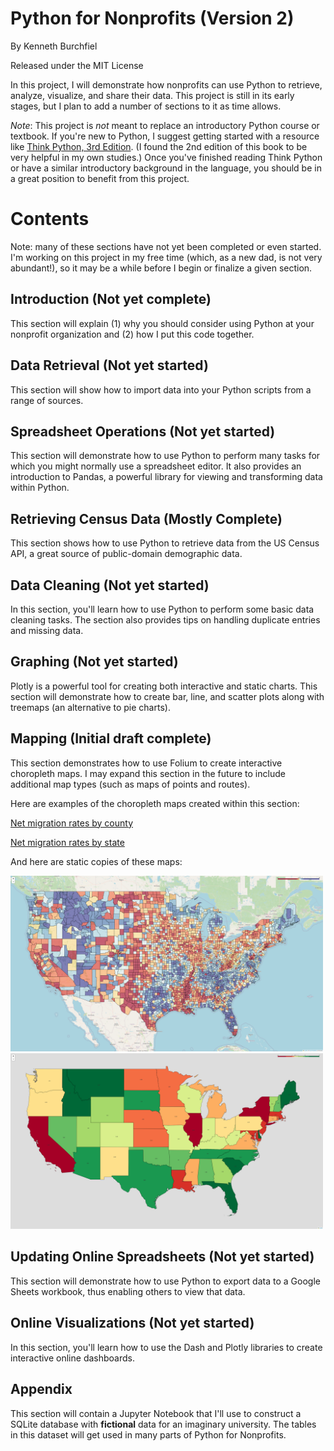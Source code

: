 # Python for Nonprofits (Version 2)

By Kenneth Burchfiel

Released under the MIT License

In this project, I will demonstrate how nonprofits can use Python to retrieve, analyze, visualize, and share their data. This project is still in its early stages, but I plan to add a number of sections to it as time allows.

*Note*: This project is *not* meant to replace an introductory Python course or textbook. If you're new to Python, I suggest getting started with a resource like [Think Python, 3rd Edition](https://greenteapress.com/wp/think-python-3rd-edition/). (I found the 2nd edition of this book to be very helpful in my own studies.) Once you've finished reading Think Python or have a similar introductory background in the language, you should be in a great position to benefit from this project.

# Contents

Note: many of these sections have not yet been completed or even started. I'm working on this project in my free time (which, as a new dad, is not very abundant!), so it may be a while before I begin or finalize a given section.

## Introduction (Not yet complete)

This section will explain (1) why you should consider using Python at your nonprofit organization and (2) how I put this code together.

## Data Retrieval (Not yet started)

This section will show how to import data into your Python scripts from a range of sources.

## Spreadsheet Operations (Not yet started)

This section will demonstrate how to use Python to perform many tasks for which you might normally use a spreadsheet editor. It also provides an introduction to Pandas, a powerful library for viewing and transforming data within Python.

## Retrieving Census Data (Mostly Complete)

This section shows how to use Python to retrieve data from the US Census API, a great source of public-domain demographic data.

## Data Cleaning (Not yet started)

In this section, you'll learn how to use Python to perform some basic data cleaning tasks. The section also provides tips on handling duplicate entries and missing data.

## Graphing (Not yet started)

Plotly is a powerful tool for creating both interactive and static charts. This section will demonstrate how to create bar, line, and scatter plots along with treemaps (an alternative to pie charts).

## Mapping (Initial draft complete)

This section demonstrates how to use Folium to create interactive choropleth maps. I may expand this section in the future to include additional map types (such as maps of points and routes).

Here are examples of the choropleth maps created within this section:

[Net migration rates by county](https://sites.google.com/view/pfn2-choropleth-maps/net-migration-by-county)

[Net migration rates by state](https://sites.google.com/view/pfn2-choropleth-maps/net-migration-by-state?authuser=0)

And here are static copies of these maps:

<img src="https://raw.githubusercontent.com/kburchfiel/pfn_2/main/Mapping/map_screenshots/net_migration_rate_county_2020-2023.png" width="500"/>

<img src="https://raw.githubusercontent.com/kburchfiel/pfn_2/main/Mapping/map_screenshots/net_migration_rate_state_2020-2023.png" width="500"/>


## Updating Online Spreadsheets (Not yet started)

This section will demonstrate how to use Python to export data to a Google Sheets workbook, thus enabling others to view that data.

## Online Visualizations (Not yet started)

In this section, you'll learn how to use the Dash and Plotly libraries to create interactive online dashboards.

## Appendix

This section will contain a Jupyter Notebook that I'll use to construct a SQLite database with **fictional** data for an imaginary university. The tables in this dataset will get used in many parts of Python for Nonprofits.